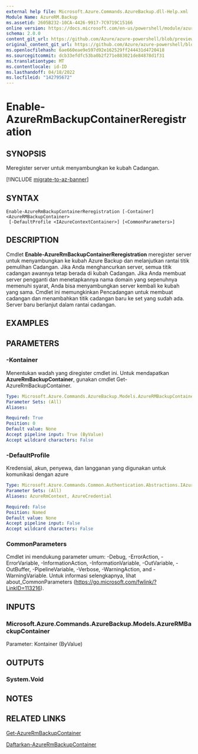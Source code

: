 ```yaml
---
external help file: Microsoft.Azure.Commands.AzureBackup.dll-Help.xml
Module Name: AzureRM.Backup
ms.assetid: 2605B232-10CA-4426-9917-7C9719C15166
online version: https://docs.microsoft.com/en-us/powershell/module/azurerm.backup/enable-azurermbackupcontainerreregistration
schema: 2.0.0
content_git_url: https://github.com/Azure/azure-powershell/blob/preview/src/ResourceManager/AzureBackup/Commands.AzureBackup/help/Enable-AzureRmBackupContainerReregistration.md
original_content_git_url: https://github.com/Azure/azure-powershell/blob/preview/src/ResourceManager/AzureBackup/Commands.AzureBackup/help/Enable-AzureRmBackupContainerReregistration.md
ms.openlocfilehash: 6ae660eae9e597d92e162529ff244431d4720418
ms.sourcegitcommit: dcb33efdfc53ba0b2f271e883021de84878d1f31
ms.translationtype: MT
ms.contentlocale: id-ID
ms.lasthandoff: 04/18/2022
ms.locfileid: "142795672"
---
```

# Enable-AzureRmBackupContainerReregistration

## SYNOPSIS
Meregister server untuk menyambungkan ke kubah Cadangan.

[!INCLUDE [migrate-to-az-banner](../../includes/migrate-to-az-banner.md)]

## SYNTAX

```
Enable-AzureRmBackupContainerReregistration [-Container] <AzureRMBackupContainer>
 [-DefaultProfile <IAzureContextContainer>] [<CommonParameters>]
```

## DESCRIPTION
Cmdlet **Enable-AzureRmBackupContainerReregistration** meregister server untuk menyambungkan ke kubah Azure Backup dan melanjutkan rantai titik pemulihan Cadangan.
Jika Anda menghancurkan server, semua titik cadangan awannya tetap berada di kubah Cadangan.
Jika Anda membuat server pengganti dan menetapkannya nama domain yang sepenuhnya memenuhi syarat, Anda bisa menyambungkan server kembali ke kubah yang sama.
Cmdlet ini memungkinkan Pencadangan untuk membuat cadangan dan menambahkan titik cadangan baru ke set yang sudah ada.
Server baru berlanjut dalam rantai cadangan.

## EXAMPLES

## PARAMETERS

### -Kontainer
Menentukan wadah yang diregister cmdlet ini.
Untuk mendapatkan **AzureRmBackupContainer**, gunakan cmdlet Get-AzureRmBackupContainer.

```yaml
Type: Microsoft.Azure.Commands.AzureBackup.Models.AzureRMBackupContainer
Parameter Sets: (All)
Aliases:

Required: True
Position: 0
Default value: None
Accept pipeline input: True (ByValue)
Accept wildcard characters: False
```

### -DefaultProfile
Kredensial, akun, penyewa, dan langganan yang digunakan untuk komunikasi dengan azure

```yaml
Type: Microsoft.Azure.Commands.Common.Authentication.Abstractions.IAzureContextContainer
Parameter Sets: (All)
Aliases: AzureRmContext, AzureCredential

Required: False
Position: Named
Default value: None
Accept pipeline input: False
Accept wildcard characters: False
```

### CommonParameters
Cmdlet ini mendukung parameter umum: -Debug, -ErrorAction, -ErrorVariable, -InformationAction, -InformationVariable, -OutVariable, -OutBuffer, -PipelineVariable, -Verbose, -WarningAction, and -WarningVariable. Untuk informasi selengkapnya, lihat about_CommonParameters (https://go.microsoft.com/fwlink/?LinkID=113216).

## INPUTS

### Microsoft.Azure.Commands.AzureBackup.Models.AzureRMBackupContainer
Parameter: Kontainer (ByValue)

## OUTPUTS

### System.Void

## NOTES

## RELATED LINKS

[Get-AzureRmBackupContainer](./Get-AzureRmBackupContainer.md)

[Daftarkan-AzureRmBackupContainer](./Register-AzureRmBackupContainer.md)


